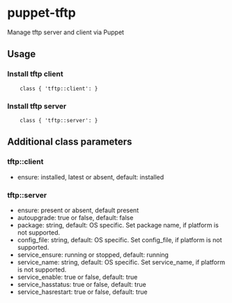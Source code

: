 # puppet-tftp

Manage tftp server and client via Puppet

## Usage

### Install tftp client

```
    class { 'tftp::client': }
```

### Install tftp server
```
    class { 'tftp::server': }
```


## Additional class parameters

### tftp::client
* ensure: installed, latest or absent, default: installed

### tftp::server
* ensure: present or absent, default present
* autoupgrade: true or false, default: false
* package: string, default: OS specific. Set package name, if platform is not supported.
* config_file: string, default: OS specific. Set config_file, if platform is not supported.
* service_ensure: running or stopped, default: running
* service_name: string, default: OS specific. Set service_name, if platform is not supported. 
* service_enable: true or false, default: true
* service_hasstatus: true or false, default: true
* service_hasrestart: true or false, default: true
